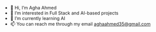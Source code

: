 - 👋 Hi, I’m Agha Ahmed
- 👀 I’m interested in Full Stack and AI-based projects 
- 🌱 I’m currently learning AI
- 📫 You can reach me through my email aghaahmed35@gmail.com

<!---
aghaahmed35/aghaahmed35 is a ✨ special ✨ repository because its `README.md` (this file) appears on your GitHub profile.
You can click the Preview link to take a look at your changes.
--->
